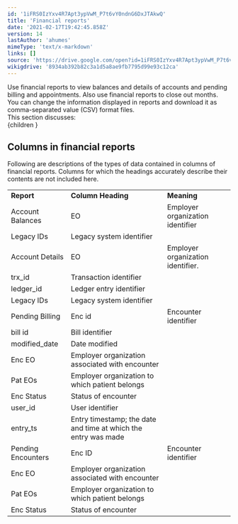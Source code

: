 ```yaml
---
id: '1iFRS0IzYxv4R7Apt3ypVwM_P7t6vY0ndnG6DxJTAkwQ'
title: 'Financial reports'
date: '2021-02-17T19:42:45.858Z'
version: 14
lastAuthor: 'ahumes'
mimeType: 'text/x-markdown'
links: []
source: 'https://drive.google.com/open?id=1iFRS0IzYxv4R7Apt3ypVwM_P7t6vY0ndnG6DxJTAkwQ'
wikigdrive: '8934ab392b82c3a1d5a8ae9fb7795d99e93c12ca'
---
```

Use financial reports to view balances and details of accounts and pending billing and appointments. Also use financial reports to close out months.  
You can change the information displayed in reports and download it as comma-separated value (CSV) format files.  
This section discusses:  
{children }
  
## Columns in financial reports  
  
Following are descriptions of the types of data contained in columns of financial reports. Columns for which the headings accurately describe their contents are not included here.

<table>
<tr>
<td><strong>Report</strong></td>
<td><strong>Column Heading</strong></td>
<td><strong>Meaning</strong></td>
</tr>
<tr>
<td>Account Balances</td>
<td>EO</td>
<td>Employer organization identifier</td>
</tr>
<tr>
<td>Legacy IDs</td>
<td>Legacy system identifier</td>
</tr>
<tr>
<td>Account Details</td>
<td>EO</td>
<td>Employer organization identifier.</td>
</tr>
<tr>
<td>trx_id</td>
<td>Transaction identifier</td>
</tr>
<tr>
<td>ledger_id</td>
<td>Ledger entry identifier</td>
</tr>
<tr>
<td>Legacy IDs</td>
<td>Legacy system identifier</td>
</tr>
<tr>
<td>Pending Billing</td>
<td>Enc id</td>
<td>Encounter identifier</td>
</tr>
<tr>
<td>bill id</td>
<td>Bill identifier</td>
</tr>
<tr>
<td>modified_date</td>
<td>Date modified</td>
</tr>
<tr>
<td>Enc EO</td>
<td>Employer organization associated with encounter</td>
</tr>
<tr>
<td>Pat EOs</td>
<td>Employer organization to which patient belongs</td>
</tr>
<tr>
<td>Enc Status</td>
<td>Status of encounter</td>
</tr>
<tr>
<td>user_id</td>
<td>User identifier</td>
</tr>
<tr>
<td>entry_ts</td>
<td>Entry timestamp; the date and time at which the entry was made</td>
</tr>
<tr>
<td>Pending Encounters</td>
<td>Enc ID</td>
<td>Encounter identifier</td>
</tr>
<tr>
<td>Enc EO</td>
<td>Employer organization associated with encounter</td>
</tr>
<tr>
<td>Pat EOs</td>
<td>Employer organization to which patient belongs</td>
</tr>
<tr>
<td>Enc Status</td>
<td>Status of encounter</td>
</tr>

</table>

